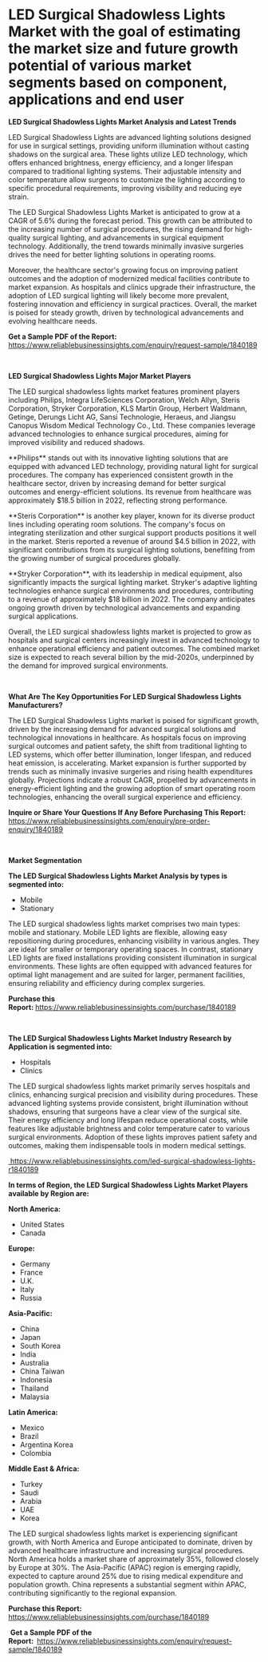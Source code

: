 <p><h1>LED Surgical Shadowless Lights Market with the goal of estimating the market size and future growth potential of various market segments based on component, applications and end user</h1></p><p><strong>LED Surgical Shadowless Lights Market Analysis and Latest Trends</strong></p>
<p><p>LED Surgical Shadowless Lights are advanced lighting solutions designed for use in surgical settings, providing uniform illumination without casting shadows on the surgical area. These lights utilize LED technology, which offers enhanced brightness, energy efficiency, and a longer lifespan compared to traditional lighting systems. Their adjustable intensity and color temperature allow surgeons to customize the lighting according to specific procedural requirements, improving visibility and reducing eye strain.</p><p>The LED Surgical Shadowless Lights Market is anticipated to grow at a CAGR of 5.6% during the forecast period. This growth can be attributed to the increasing number of surgical procedures, the rising demand for high-quality surgical lighting, and advancements in surgical equipment technology. Additionally, the trend towards minimally invasive surgeries drives the need for better lighting solutions in operating rooms.</p><p>Moreover, the healthcare sector's growing focus on improving patient outcomes and the adoption of modernized medical facilities contribute to market expansion. As hospitals and clinics upgrade their infrastructure, the adoption of LED surgical lighting will likely become more prevalent, fostering innovation and efficiency in surgical practices. Overall, the market is poised for steady growth, driven by technological advancements and evolving healthcare needs.</p></p>
<p><strong>Get a Sample PDF of the Report:&nbsp;</strong> <a href="https://www.reliablebusinessinsights.com/enquiry/request-sample/1840189?utm_campaign=2721&utm_medium=2&utm_source=Github&utm_content=ia&utm_term=14042025&utm_id=led-surgical-shadowless-lights">https://www.reliablebusinessinsights.com/enquiry/request-sample/1840189</a></p>
<p>&nbsp;</p>
<p><strong>LED Surgical Shadowless Lights Major Market Players</strong></p>
<p><p>The LED surgical shadowless lights market features prominent players including Philips, Integra LifeSciences Corporation, Welch Allyn, Steris Corporation, Stryker Corporation, KLS Martin Group, Herbert Waldmann, Getinge, Derungs Licht AG, Sansi Technologie, Heraeus, and Jiangsu Canopus Wisdom Medical Technology Co., Ltd. These companies leverage advanced technologies to enhance surgical procedures, aiming for improved visibility and reduced shadows.</p><p>**Philips** stands out with its innovative lighting solutions that are equipped with advanced LED technology, providing natural light for surgical procedures. The company has experienced consistent growth in the healthcare sector, driven by increasing demand for better surgical outcomes and energy-efficient solutions. Its revenue from healthcare was approximately $18.5 billion in 2022, reflecting strong performance.</p><p>**Steris Corporation** is another key player, known for its diverse product lines including operating room solutions. The company's focus on integrating sterilization and other surgical support products positions it well in the market. Steris reported a revenue of around $4.5 billion in 2022, with significant contributions from its surgical lighting solutions, benefiting from the growing number of surgical procedures globally.</p><p>**Stryker Corporation**, with its leadership in medical equipment, also significantly impacts the surgical lighting market. Stryker's adaptive lighting technologies enhance surgical environments and procedures, contributing to a revenue of approximately $18 billion in 2022. The company anticipates ongoing growth driven by technological advancements and expanding surgical applications.</p><p>Overall, the LED surgical shadowless lights market is projected to grow as hospitals and surgical centers increasingly invest in advanced technology to enhance operational efficiency and patient outcomes. The combined market size is expected to reach several billion by the mid-2020s, underpinned by the demand for improved surgical environments.</p></p>
<p>&nbsp;</p>
<p><strong>What Are The Key Opportunities For LED Surgical Shadowless Lights Manufacturers?</strong></p>
<p><p>The LED Surgical Shadowless Lights market is poised for significant growth, driven by the increasing demand for advanced surgical solutions and technological innovations in healthcare. As hospitals focus on improving surgical outcomes and patient safety, the shift from traditional lighting to LED systems, which offer better illumination, longer lifespan, and reduced heat emission, is accelerating. Market expansion is further supported by trends such as minimally invasive surgeries and rising health expenditures globally. Projections indicate a robust CAGR, propelled by advancements in energy-efficient lighting and the growing adoption of smart operating room technologies, enhancing the overall surgical experience and efficiency.</p></p>
<p><strong>Inquire or Share Your Questions If Any Before Purchasing This Report:</strong> <a href="https://www.reliablebusinessinsights.com/enquiry/pre-order-enquiry/1840189?utm_campaign=2721&utm_medium=2&utm_source=Github&utm_content=ia&utm_term=14042025&utm_id=led-surgical-shadowless-lights">https://www.reliablebusinessinsights.com/enquiry/pre-order-enquiry/1840189</a></p>
<p>&nbsp;</p>
<p><strong>Market Segmentation</strong></p>
<p><strong>The LED Surgical Shadowless Lights Market Analysis by types is segmented into:</strong></p>
<p><ul><li>Mobile</li><li>Stationary</li></ul></p>
<p><p>The LED surgical shadowless lights market comprises two main types: mobile and stationary. Mobile LED lights are flexible, allowing easy repositioning during procedures, enhancing visibility in various angles. They are ideal for smaller or temporary operating spaces. In contrast, stationary LED lights are fixed installations providing consistent illumination in surgical environments. These lights are often equipped with advanced features for optimal light management and are suited for larger, permanent facilities, ensuring reliability and efficiency during complex surgeries.</p></p>
<p><strong>Purchase this Report:&nbsp;</strong><a href="https://www.reliablebusinessinsights.com/purchase/1840189?utm_campaign=2721&utm_medium=2&utm_source=Github&utm_content=ia&utm_term=14042025&utm_id=led-surgical-shadowless-lights">https://www.reliablebusinessinsights.com/purchase/1840189</a></p>
<p>&nbsp;</p>
<p><strong>The LED Surgical Shadowless Lights Market Industry Research by Application is segmented into:</strong></p>
<p><ul><li>Hospitals</li><li>Clinics</li></ul></p>
<p><p>The LED surgical shadowless lights market primarily serves hospitals and clinics, enhancing surgical precision and visibility during procedures. These advanced lighting systems provide consistent, bright illumination without shadows, ensuring that surgeons have a clear view of the surgical site. Their energy efficiency and long lifespan reduce operational costs, while features like adjustable brightness and color temperature cater to various surgical environments. Adoption of these lights improves patient safety and outcomes, making them indispensable tools in modern medical settings.</p></p>
<p><a href="https://www.reliablebusinessinsights.com/led-surgical-shadowless-lights-r1840189?utm_campaign=2721&utm_medium=2&utm_source=Github&utm_content=ia&utm_term=14042025&utm_id=led-surgical-shadowless-lights">&nbsp;https://www.reliablebusinessinsights.com/led-surgical-shadowless-lights-r1840189</a></p>
<p><strong>In terms of Region, the LED Surgical Shadowless Lights Market Players available by Region are:</strong></p>
<p>
    <p> <strong> North America: </strong>
        <ul>
            <li>United States</li>
            <li>Canada</li>
        </ul>
        </p> 
    <p> <strong> Europe: </strong>
        <ul>
            <li>Germany</li>
            <li>France</li>
            <li>U.K.</li>
            <li>Italy</li>
            <li>Russia</li>
        </ul>
        </p> 
    <p> <strong> Asia-Pacific: </strong>
        <ul>
            <li>China</li>
            <li>Japan</li>
            <li>South Korea</li>
            <li>India</li>
            <li>Australia</li>
            <li>China Taiwan</li>
            <li>Indonesia</li>
            <li>Thailand</li>
            <li>Malaysia</li>
        </ul>
        </p> 
    <p> <strong> Latin America: </strong>
        <ul>
            <li>Mexico</li>
            <li>Brazil</li>
            <li>Argentina Korea</li>
            <li>Colombia</li>
        </ul>
        </p> 
    <p> <strong> Middle East & Africa: </strong>
        <ul>
            <li>Turkey</li>
            <li>Saudi</li>
            <li>Arabia</li>
            <li>UAE</li>
            <li>Korea</li>
        </ul>
    </p>
    </p>
<p><p>The LED surgical shadowless lights market is experiencing significant growth, with North America and Europe anticipated to dominate, driven by advanced healthcare infrastructure and increasing surgical procedures. North America holds a market share of approximately 35%, followed closely by Europe at 30%. The Asia-Pacific (APAC) region is emerging rapidly, expected to capture around 25% due to rising medical expenditure and population growth. China represents a substantial segment within APAC, contributing significantly to the regional expansion.</p></p>
<p><strong>Purchase this Report: </strong><a href="https://www.reliablebusinessinsights.com/purchase/1840189?utm_campaign=2721&utm_medium=2&utm_source=Github&utm_content=ia&utm_term=14042025&utm_id=led-surgical-shadowless-lights">https://www.reliablebusinessinsights.com/purchase/1840189</a></p>
<p>&nbsp;<strong>Get a Sample PDF of the Report:&nbsp;&nbsp;</strong><a href="https://www.reliablebusinessinsights.com/enquiry/request-sample/1840189?utm_campaign=2721&utm_medium=2&utm_source=Github&utm_content=ia&utm_term=14042025&utm_id=led-surgical-shadowless-lights">https://www.reliablebusinessinsights.com/enquiry/request-sample/1840189</a></p>
<p><strong></strong></p>
<p><p></p><p></p><p></p></p>